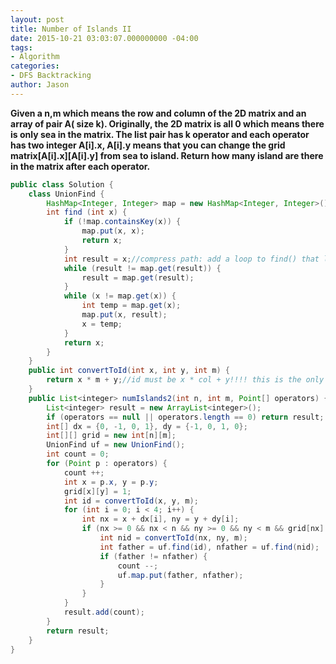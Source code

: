 ```yaml
---
layout: post
title: Number of Islands II
date: 2015-10-21 03:03:07.000000000 -04:00
tags:
- Algorithm
categories:
- DFS Backtracking
author: Jason
---
```

**Given a n,m which means the row and column of the 2D matrix and an array of pair A( size k). Originally, the 2D matrix is all 0 which means there is only sea in the matrix. The list pair has k operator and each operator has two integer A[i].x, A[i].y means that you can change the grid matrix[A[i].x][A[i].y] from sea to island. Return how many island are there in the matrix after each operator.**


``` java
public class Solution {
    class UnionFind {
        HashMap<Integer, Integer> map = new HashMap<Integer, Integer>();
        int find (int x) {
            if (!map.containsKey(x)) {
                map.put(x, x);
                return x;
            }
            int result = x;//compress path: add a loop to find() that links every node on the path to the root.
            while (result != map.get(result)) {
                result = map.get(result);
            }
            while (x != map.get(x)) {
                int temp = map.get(x);
                map.put(x, result);
                x = temp;
            }
            return x;
        }
    }
    public int convertToId(int x, int y, int m) {
        return x * m + y;//id must be x * col + y!!!! this is the only way to make it unique!!!
    }
    public List<integer> numIslands2(int n, int m, Point[] operators) {
        List<integer> result = new ArrayList<integer>();
        if (operators == null || operators.length == 0) return result;
        int[] dx = {0, -1, 0, 1}, dy = {-1, 0, 1, 0};
        int[][] grid = new int[n][m];
        UnionFind uf = new UnionFind();
        int count = 0;
        for (Point p : operators) {
            count ++;
            int x = p.x, y = p.y;
            grid[x][y] = 1;
            int id = convertToId(x, y, m);
            for (int i = 0; i < 4; i++) {
                int nx = x + dx[i], ny = y + dy[i];
                if (nx >= 0 && nx < n && ny >= 0 && ny < m && grid[nx][ny] == 1) {//dont forget this condition
                    int nid = convertToId(nx, ny, m);
                    int father = uf.find(id), nfather = uf.find(nid);
                    if (father != nfather) {
                        count --;
                        uf.map.put(father, nfather);
                    }
                }
            }
            result.add(count);
        }
        return result;
    }
}
```
